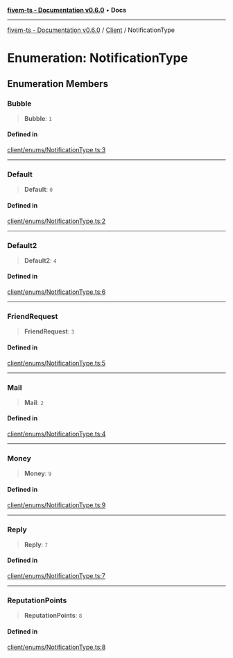 [**fivem-ts - Documentation v0.6.0**](../../../README.md) • **Docs**

***

[fivem-ts - Documentation v0.6.0](../../../README.md) / [Client](../README.md) / NotificationType

# Enumeration: NotificationType

## Enumeration Members

### Bubble

> **Bubble**: `1`

#### Defined in

[client/enums/NotificationType.ts:3](https://github.com/Purpose-Dev/fivem-ts/blob/main/src/client/enums/NotificationType.ts#L3)

***

### Default

> **Default**: `0`

#### Defined in

[client/enums/NotificationType.ts:2](https://github.com/Purpose-Dev/fivem-ts/blob/main/src/client/enums/NotificationType.ts#L2)

***

### Default2

> **Default2**: `4`

#### Defined in

[client/enums/NotificationType.ts:6](https://github.com/Purpose-Dev/fivem-ts/blob/main/src/client/enums/NotificationType.ts#L6)

***

### FriendRequest

> **FriendRequest**: `3`

#### Defined in

[client/enums/NotificationType.ts:5](https://github.com/Purpose-Dev/fivem-ts/blob/main/src/client/enums/NotificationType.ts#L5)

***

### Mail

> **Mail**: `2`

#### Defined in

[client/enums/NotificationType.ts:4](https://github.com/Purpose-Dev/fivem-ts/blob/main/src/client/enums/NotificationType.ts#L4)

***

### Money

> **Money**: `9`

#### Defined in

[client/enums/NotificationType.ts:9](https://github.com/Purpose-Dev/fivem-ts/blob/main/src/client/enums/NotificationType.ts#L9)

***

### Reply

> **Reply**: `7`

#### Defined in

[client/enums/NotificationType.ts:7](https://github.com/Purpose-Dev/fivem-ts/blob/main/src/client/enums/NotificationType.ts#L7)

***

### ReputationPoints

> **ReputationPoints**: `8`

#### Defined in

[client/enums/NotificationType.ts:8](https://github.com/Purpose-Dev/fivem-ts/blob/main/src/client/enums/NotificationType.ts#L8)
